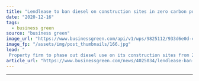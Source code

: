 ```yaml
---
title: "Lendlease to ban diesel on construction sites in zero carbon push"
date: "2020-12-16"
tags: 
  - business green
source: "business green"
image_url: "https://www.businessgreen.com/api/v1/wps/9825112/933d6e0d-c910-4f03-9287-019b39790832/3/woodland-walk-lend-lease-elephant-trafalgar-place-185x114.jpg"
image_fp: "/assets/img/post_thumbnails/166.jpg"
lead: "
 Property firm to phase out diesel use on its construction sites from 2025 as it sets out plans to align business with 1.5C global warming trajectory ..."
article_url: "https://www.businessgreen.com/news/4025034/lendlease-ban-diesel-construction-sites-zero-carbon-push"
---
```


---
